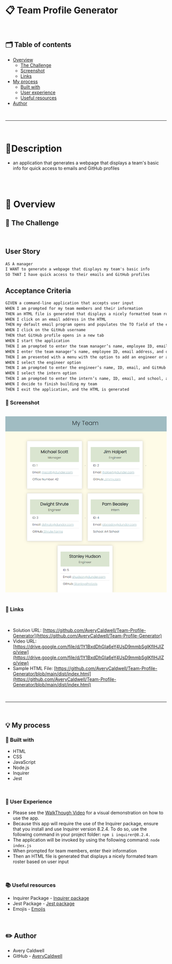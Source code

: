 # 📋 Team Profile Generator 

<br>

## 🗂️ Table of contents
- [Overview](#overview)
  - [The Challenge](#the-challenge)
  - [Screenshot](#screenshot)
  - [Links](#links)
- [My process](#my-process)
  - [Built with](#built-with)
  - [User experience](#user-experience)
  - [Useful resources](#useful-resources)
- [Author](#author)

<br>
<hr>
<br>

# 📝Description
- an application that generates a webpage that displays a team's basic info for quick access to emails and GitHub profiles

<br>
<br>

# 📁 Overview 

## 📢 **The Challenge**

​
## User Story

```md
AS A manager
I WANT to generate a webpage that displays my team's basic info
SO THAT I have quick access to their emails and GitHub profiles
```

## Acceptance Criteria

```md
GIVEN a command-line application that accepts user input
WHEN I am prompted for my team members and their information
THEN an HTML file is generated that displays a nicely formatted team roster based on user input
WHEN I click on an email address in the HTML
THEN my default email program opens and populates the TO field of the email with the address
WHEN I click on the GitHub username
THEN that GitHub profile opens in a new tab
WHEN I start the application
THEN I am prompted to enter the team manager’s name, employee ID, email address, and office number
WHEN I enter the team manager’s name, employee ID, email address, and office number
THEN I am presented with a menu with the option to add an engineer or an intern or to finish building my team
WHEN I select the engineer option
THEN I am prompted to enter the engineer’s name, ID, email, and GitHub username, and I am taken back to the menu
WHEN I select the intern option
THEN I am prompted to enter the intern’s name, ID, email, and school, and I am taken back to the menu
WHEN I decide to finish building my team
THEN I exit the application, and the HTML is generated
```

### 📸 Screenshot 
​
![](./dist/assets/images/screenshot.png)
​
​
### 📎 Links 
​
- Solution URL: [https://github.com/AveryCaldwell/Team-Profile-Generator](https://github.com/AveryCaldwell/Team-Profile-Generator)
- Video URL: [https://drive.google.com/file/d/1Y1BxdDhGIa6eY4UsD9mmbSgIKfIHJIZq/view](https://drive.google.com/file/d/1Y1BxdDhGIa6eY4UsD9mmbSgIKfIHJIZq/view)
- Sample HTML File: [https://github.com/AveryCaldwell/Team-Profile-Generator/blob/main/dist/index.html](https://github.com/AveryCaldwell/Team-Profile-Generator/blob/main/dist/index.html)

<br>
<hr>
<br>


## 💡 My process 

### 🔨 Built with 
- HTML
- CSS
- JavaScript
- Node.js
- Inquirer
- Jest

<br>

### 👤 User Experience
- Please see the [WalkThough Video](https://drive.google.com/file/d/1Y1BxdDhGIa6eY4UsD9mmbSgIKfIHJIZq/view) for a visual demonstration on how to use the app.
- Because this app will require the use of the Inquirer package, ensure that you install and use Inquirer version 8.2.4. To do so, use the following command in your project folder: `npm i inquirer@8.2.4.`
- The application will be invoked by using the following command: `node index.js`
- When prompted for team members, enter their information
- Then an HTML file is generated that displays a nicely formated team roster based on user input

<br>

### 📚 Useful resources 

- Inquirer Package - [Inquirer package](https://www.npmjs.com/package/inquirer/v/8.2.4)
- Jest Package - [Jest package](https://www.npmjs.com/package/jest) 
- Emojis - [Emojis](https://github.com/ikatyang/emoji-cheat-sheet)



<br>

## ✏️ Author 
- Avery Caldwell
- GitHub - [AveryCaldwell](https://github.com/AveryCaldwell)
